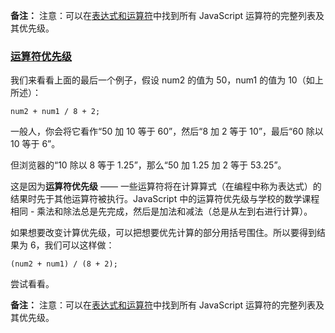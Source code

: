 **备注：** 注意：可以在[表达式和运算符](https://developer.mozilla.org/zh-CN/docs/Web/JavaScript/Guide/Expressions_and_Operators#%E8%BF%90%E7%AE%97%E7%AC%A6%E4%BC%98%E5%85%88%E7%BA%A7)中找到所有 JavaScript 运算符的完整列表及其优先级。

### [运算符优先级](https://developer.mozilla.org/zh-CN/docs/Learn/JavaScript/First_steps/Math#运算符优先级 "Permalink to 运算符优先级")

我们来看看上面的最后一个例子，假设 num2 的值为 50，num1 的值为 10（如上所述）：

```
num2 + num1 / 8 + 2;
```

一般人，你会将它看作“50 加 10 等于 60”，然后“8 加 2 等于 10”，最后“60 除以 10 等于 6”。

但浏览器的“10 除以 8 等于 1.25”，那么“50 加 1.25 加 2 等于 53.25”。

这是因为**运算符优先级** —— 一些运算符将在计算算式（在编程中称为表达式）的结果时先于其他运算符被执行。JavaScript 中的运算符优先级与学校的数学课程相同 - 乘法和除法总是先完成，然后是加法和减法（总是从左到右进行计算）。

如果想要改变计算优先级，可以把想要优先计算的部分用括号围住。所以要得到结果为 6，我们可以这样做：

```
(num2 + num1) / (8 + 2);
```

尝试看看。

**备注：** 注意：可以在[表达式和运算符](https://developer.mozilla.org/zh-CN/docs/Web/JavaScript/Guide/Expressions_and_Operators#%E8%BF%90%E7%AE%97%E7%AC%A6%E4%BC%98%E5%85%88%E7%BA%A7)中找到所有 JavaScript 运算符的完整列表及其优先级。